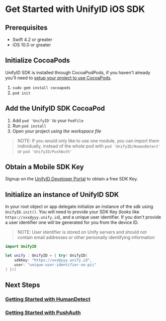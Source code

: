 # Get Started with UnifyID iOS SDK

## Prerequisites

- Swift 4.2 or greater
- iOS 10.0 or greater

## Initialize CocoaPods

UnifyID SDK is installed through CocoaPodPods, if you haven't already you'll need to [setup your project to use CocoaPods](https://guides.cocoapods.org/using/getting%2dstarted.html).

1. `sudo gem install cocoapods`
2. `pod init`

## Add the UnifyID SDK CocoaPod

1. Add `pod 'UnifyID'` to your `Podfile`
2. Run `pod install`
3. Open your project *using the workspace file*

> NOTE: If you would only like to use one module, you can import them individually, instead of the whole pod with `pod 'UnifyID/HumanDetect'` or `pod 'UnifyID/PushAuth'`

## Obtain a Mobile SDK Key

Signup on the [UnifyID Developer Portal](https://developer.unify.id) to obtain a free SDK Key.

## Initialize an instance of UnifyID SDK

In your root object or app delegate initialize an instance of the sdk using `UnifyID.init()`.  You will need to provide your SDK Key (looks like `https://xxx@yyy.unify.id`), and a unique user identifier.  If you don't provide a user identifier one will be generated for you from the device ID.

> NOTE: User identifier is stored on Unify servers and should not contain email addresses or other personally identifying information

```swift
import UnifyID

let unify : UnifyID = { try! UnifyID(
    sdkKey: "https://xxx@yyy.unify.id",
    user: "unique-user-identifier-no-pii"
) }()
```

## Next Steps

### [Getting Started with HumanDetect](./HumanDetect)

### [Getting Started with PushAuth](./PushAuth)
